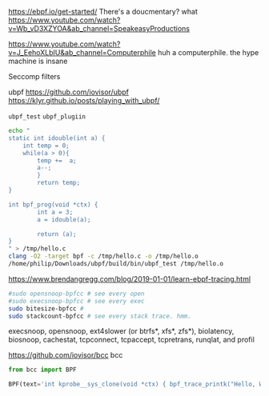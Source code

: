 
<https://ebpf.io/get-started/>
There's a doucmentary? what <https://www.youtube.com/watch?v=Wb_vD3XZYOA&ab_channel=SpeakeasyProductions>

<https://www.youtube.com/watch?v=J_EehoXLbIU&ab_channel=Computerphile> huh a computerphile. the hype machine is insane

Seccomp filters


ubpf
https://github.com/iovisor/ubpf
https://klyr.github.io/posts/playing_with_ubpf/

`ubpf_test` `ubpf_plugiin`
```bash
echo "
static int idouble(int a) {
    int temp = 0;
    while(a > 0){
        temp +=  a;
        a--;
        }
        return temp;
}

int bpf_prog(void *ctx) {
        int a = 3;
        a = idouble(a);

        return (a);
}
" > /tmp/hello.c
clang -O2 -target bpf -c /tmp/hello.c -o /tmp/hello.o
/home/philip/Downloads/ubpf/build/bin/ubpf_test /tmp/hello.o
```

https://www.brendangregg.com/blog/2019-01-01/learn-ebpf-tracing.html
```bash
#sudo opensnoop-bpfcc # see every open
#sudo execsnoop-bpfcc # see every exec
sudo bitesize-bpfcc #
sudo stackcount-bpfcc # see every stack trace. hmm.
```
execsnoop, opensnoop, ext4slower (or btrfs*, xfs*, zfs*), biolatency, biosnoop, cachestat, tcpconnect, tcpaccept, tcpretrans, runqlat, and profil

https://github.com/iovisor/bcc
bcc
```python
from bcc import BPF

BPF(text='int kprobe__sys_clone(void *ctx) { bpf_trace_printk("Hello, World!\\n"); return 0; }').trace_print()
```